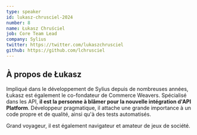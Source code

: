 ```yaml
---
type: speaker
id: lukasz-chrusciel-2024
number: 8
name: Łukasz Chruściel
job: Core Team Lead
company: Sylius
twitter: https://twitter.com/lukaszchrusciel
github: https://github.com/lchrusciel
---
```


## À propos de Łukasz

Impliqué dans le développement de Sylius depuis de nombreuses années, Łukasz est également le co-fondateur de Commerce Weavers. Spécialisé dans les API, **il est la personne à blâmer pour la nouvelle intégration d'API Platform**. Développeur pragmatique, il attache une grande importance à un code propre et de qualité, ainsi qu'à des tests automatisés.

Grand voyageur, il est également navigateur et amateur de jeux de société.


